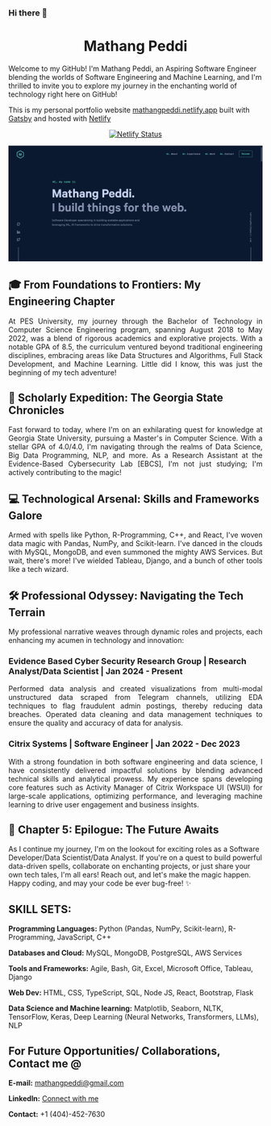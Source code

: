 
### Hi there 👋

<h1 align="center">
  Mathang Peddi 
</h1>
<p>
  Welcome to my GitHub! I'm Mathang Peddi, an Aspiring Software Engineer blending the worlds of Software Engineering and Machine Learning, and I'm thrilled to invite you to explore my journey in the enchanting world of technology right here on GitHub! 
</p>

<p>
  This is my personal portfolio website <a href="https://mathangpeddi.netlify.app/" target="_blank">mathangpeddi.netlify.app</a> built with <a href="https://www.gatsbyjs.org/" target="_blank">Gatsby</a> and hosted with <a href="https://www.netlify.com/" target="_blank">Netlify</a>
</p>

<p align="center">
  <a href="https://app.netlify.com/sites/ritesh-manchikanti/deploys" target="_blank">
    <img src="https://api.netlify.com/api/v1/badges/1963b488-7b78-48c9-9e2d-6fb5e47ab3af/deploy-status" alt="Netlify Status" />
  </a>
</p>

![demo](https://github.com/mathangpeddi/mathangpeddi-portfolio/blob/master/src/images/portfolio-homepage.png)


## 🎓 From Foundations to Frontiers: My Engineering Chapter

<p align="justify">
At PES University, my journey through the Bachelor of Technology in Computer Science Engineering program, spanning August 2018 to May 2022, was a blend of rigorous academics and explorative projects. With a notable GPA of 8.5, the curriculum ventured beyond traditional engineering disciplines, embracing areas like Data Structures and Algorithms, Full Stack Development, and Machine Learning. Little did I know, this was just the beginning of my tech adventure!
</p>

## 🏫 Scholarly Expedition: The Georgia State Chronicles

<p align="justify">
Fast forward to today, where I'm on an exhilarating quest for knowledge at Georgia State University, pursuing a Master's in Computer Science. With a stellar GPA of 4.0/4.0, I'm navigating through the realms of Data Science, Big Data Programming, NLP, and more. As a Research Assistant at the Evidence-Based Cybersecurity Lab [EBCS], I'm not just studying; I'm actively contributing to the magic!
</p>

## 💻 Technological Arsenal: Skills and Frameworks Galore

<p align="justify">
Armed with spells like Python, R-Programming, C++, and React, I've woven data magic with Pandas, NumPy, and Scikit-learn. I've danced in the clouds with MySQL, MongoDB, and even summoned the mighty AWS Services. But wait, there's more! I've wielded Tableau, Django, and a bunch of other tools like a tech wizard.
</p>

## 🛠️ Professional Odyssey: Navigating the Tech Terrain

<p align="justify">
My professional narrative weaves through dynamic roles and projects, each enhancing my acumen in technology and innovation:

### Evidence Based Cyber Security Research Group | Research Analyst/Data Scientist | Jan 2024 - Present

<p align="justify">
Performed data analysis and created visualizations from multi-modal unstructured data scraped from Telegram channels, utilizing EDA techniques to flag fraudulent admin postings, thereby reducing data breaches. Operated data cleaning and data management techniques to ensure the quality and accuracy of data for analysis.

### Citrix Systems | Software Engineer | Jan 2022 - Dec 2023

<p align="justify">
With a strong foundation in both software engineering and data science, I have consistently delivered impactful solutions by blending advanced technical skills and analytical prowess. My experience spans developing core features such as Activity Manager of Citrix Workspace UI (WSUI) for large-scale applications, optimizing performance, and leveraging machine learning to drive user engagement and business insights.

</p>

## 🚀 Chapter 5: Epilogue: The Future Awaits
As I continue my journey, I'm on the lookout for exciting roles as a Software Developer/Data Scientist/Data Analyst. If you're on a quest to build powerful data-driven spells, collaborate on enchanting projects, or just share your own tech tales, I'm all ears! Reach out, and let's make the magic happen. Happy coding, and may your code be ever bug-free! ✨

## SKILL SETS:

**Programming Languages:** Python (Pandas, NumPy, Scikit-learn), R-Programming, JavaScript, C++

**Databases and Cloud:** MySQL, MongoDB, PostgreSQL, AWS Services

**Tools and Frameworks:** Agile, Bash, Git, Excel, Microsoft Office, Tableau, Django

**Web Dev:** HTML, CSS, TypeScript, SQL, Node JS, React, Bootstrap, Flask

**Data Science and Machine learning:** Matplotlib, Seaborn, NLTK, TensorFlow, Keras, Deep Learning (Neural Networks, Transformers, LLMs), NLP

## For Future Opportunities/ Collaborations, Contact me @

**E-mail:** mathangpeddi@gmail.com

**LinkedIn:** [Connect with me](https://www.linkedin.com/in/mathangpeddi/)

**Contact:** +1 (404)-452-7630
